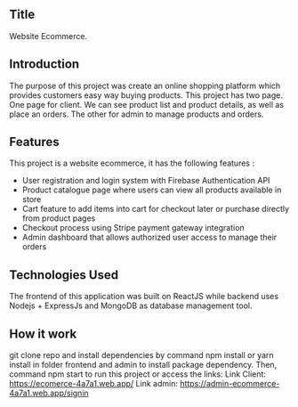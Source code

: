 ## Title

Website Ecommerce.

## Introduction

The purpose of this project was create an online shopping platform which provides customers easy way buying products.
This project has two page. One page for client. We can see product list and product details, as well as place an orders. The other for admin to manage products and orders.

## Features

This project is a website ecommerce, it has the following features :

- User registration and login system with Firebase Authentication API
- Product catalogue page where users can view all products available in store
- Cart feature to add items into cart for checkout later or purchase directly from product pages
- Checkout process using Stripe payment gateway integration
- Admin dashboard that allows authorized user access to manage their orders

## Technologies Used

The frontend of this application was built on ReactJS while backend uses Nodejs + ExpressJs and MongoDB as database management tool.

## How it work

git clone repo and install dependencies by command npm install or yarn install in folder frontend and admin to install package dependency. Then, command npm start to run this project or access the links:
Link Client: https://ecomerce-4a7a1.web.app/
Link admin: https://admin-ecommerce-4a7a1.web.app/signin
